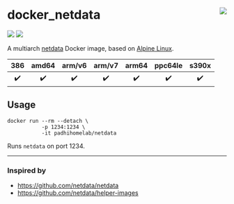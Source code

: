 # docker_netdata <a href='https://github.com/padhi-homelab/docker_netdata/actions?query=workflow%3A%22Docker+CI+Release%22'><img align='right' src='https://img.shields.io/github/workflow/status/padhi-homelab/docker_netdata/Docker%20CI%20Release?logo=github&logoWidth=24&style=flat-square'></img></a>

<a href='https://hub.docker.com/r/padhihomelab/netdata'><img src='https://img.shields.io/docker/image-size/padhihomelab/netdata/latest?label=size%20%5Blatest%5D&logo=docker&logoWidth=24&style=for-the-badge'></img></a>
<a href='https://hub.docker.com/r/padhihomelab/netdata'><img src='https://img.shields.io/docker/image-size/padhihomelab/netdata/testing?label=size%20%5Btesting%5D&logo=docker&logoWidth=24&style=for-the-badge'></img></a>

A multiarch [netdata] Docker image, based on [Alpine Linux].

|        386         |       amd64        |       arm/v6       |       arm/v7       |       arm64        |      ppc64le       |       s390x        |
| :----------------: | :----------------: | :----------------: | :----------------: | :----------------: | :----------------: | :----------------: |
| :heavy_check_mark: | :heavy_check_mark: | :heavy_check_mark: | :heavy_check_mark: | :heavy_check_mark: | :heavy_check_mark: | :heavy_check_mark: |


## Usage

```
docker run --rm --detach \
           -p 1234:1234 \
           -it padhihomelab/netdata
```

Runs `netdata` on port 1234.

_<More details to be added soon>_


---

### Inspired by
- <https://github.com/netdata/netdata>
- <https://github.com/netdata/helper-images>



[Alpine Linux]: https://alpinelinux.org/
[netdata]:      https://www.netdata.cloud/

